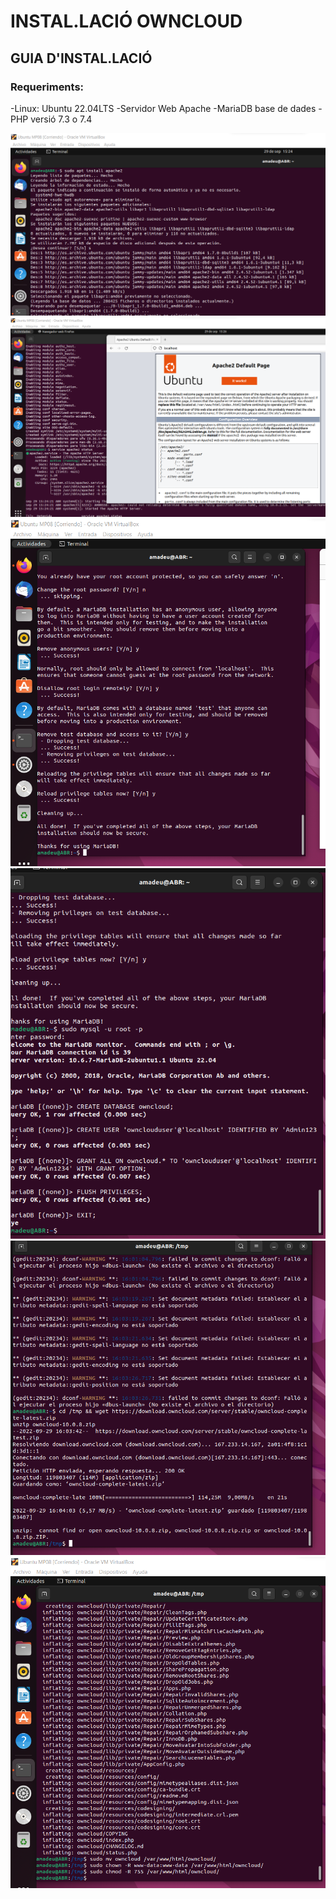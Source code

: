 # INSTAL.LACIÓ OWNCLOUD

## GUIA D'INSTAL.LACIÓ

### Requeriments:

-Linux: Ubuntu 22.04LTS
-Servidor Web Apache
-MariaDB base de dades
-PHP versió 7.3 o 7.4

![Es una imatge](Documentar%20owncloud%20ubuntu%20UF02/1%20(1).png)
![Es una imatge](Documentar%20owncloud%20ubuntu%20UF02/1%20(2).png)
![Es una imatge](Documentar%20owncloud%20ubuntu%20UF02/1%20(3).png)
![Es una imatge](Documentar%20owncloud%20ubuntu%20UF02/1%20(4).png)
![Es una imatge](Documentar%20owncloud%20ubuntu%20UF02/1%20(5).png)
![Es una imatge](Documentar%20owncloud%20ubuntu%20UF02/1%20(6).png)
